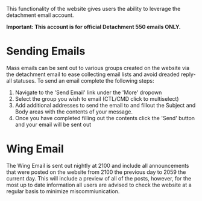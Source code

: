 This functionality of the website gives users the ability to leverage the detachment email account.

**Important: This account is for official Detachment 550 emails ONLY.** 

# Sending Emails

Mass emails can be sent out to various groups created on the website via the detachment email to ease collecting email lists and avoid dreaded reply-all statuses.
To send an email complete the following steps:
1. Navigate to the 'Send Email' link under the 'More' dropown
2. Select the group you wish to email (CTL/CMD click to multiselect)
3. Add additional addresses to send the email to and fillout the Subject and Body areas with the contents of your message.
4. Once you have completed filling out the contents click the 'Send' button and your email will be sent out

# Wing Email

The Wing Email is sent out nightly at 2100 and include all announcements that were posted on the website from 2100 the previous day to 2059 the current day. This will include a preview of all of the posts, however, for the most up to date information all users are advised to check the website at a regular basis to minimize miscommiunication.
